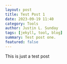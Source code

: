 ```yaml
---
layout: post
title: Test Post 1
date: 2023-09-19 11:40
category: Tools
author: Justin L. Sunday
tags: [jekyll, tool, blog]
summary: Test post one.
featured: false
---
```


This is just a test post